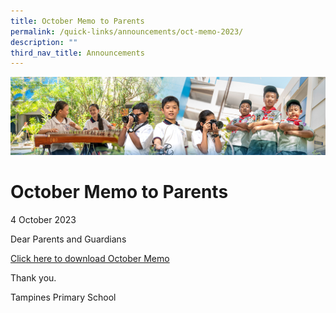 ```yaml
---
title: October Memo to Parents
permalink: /quick-links/announcements/oct-memo-2023/
description: ""
third_nav_title: Announcements
---
```

![](/images/AboutUs.jpg)

October Memo to Parents
========================
4 October 2023

Dear Parents and Guardians

[Click here to download October Memo](/for-parents/letters-to-parents/)


Thank you.

Tampines Primary School